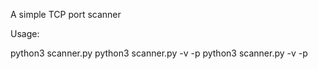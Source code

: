 A simple TCP port scanner

Usage: 

python3 scanner.py <ip>
python3 scanner.py -v -p <ports> <ip>
python3 scanner.py -v -p <ports> <fqdn>

